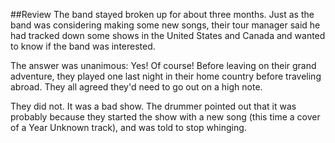 
##Review
The band stayed broken up for about three months. Just as the band was considering making some new songs, their tour manager said he had tracked down some shows in the United States and Canada and wanted to know if the band was interested.

The answer was unanimous: Yes! Of course! Before leaving on their grand adventure, they played one last night in their home country before traveling abroad. They all agreed they'd need to go out on a high note.

They did not. It was a bad show. The drummer pointed out that it was probably because they started the show with a new song (this time a cover of a Year Unknown track), and was told to stop whinging.  


